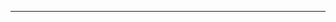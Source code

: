 [Strapi部署地址]: http://114.55.211.6:1337/admin

------

[Gridsome-blog部署地址]: https://blog-frontend-10g61mozo-aoty101.vercel.app/

